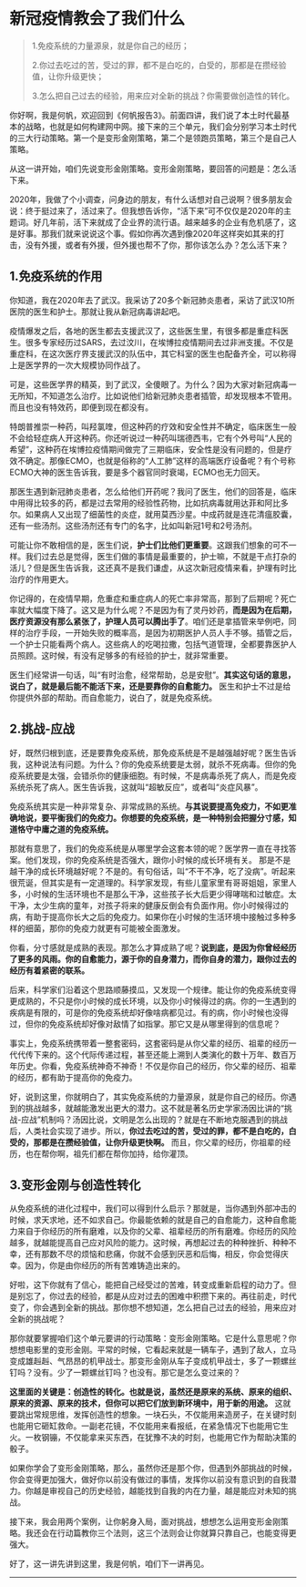 # 新冠疫情教会了我们什么

> 1.免疫系统的力量源泉，就是你自己的经历；
>
> 2.你过去吃过的苦，受过的罪，都不是白吃的，白受的，那都是在攒经验值，让你升级更快；
>
> 3.怎么把自己过去的经验，用来应对全新的挑战？你需要做创造性的转化。

你好啊，我是何帆，欢迎回到《何帆报告3》。前面四讲，我们说了本土时代最基本的战略，也就是如何构建网中网。接下来的三个单元，我们会分别学习本土时代的三大行动策略。第一个是变形金刚策略，第二个是领跑员策略，第三个是自己人策略。

从这一讲开始，咱们先说变形金刚策略。变形金刚策略，要回答的问题是：怎么活下来。

2020年，我做了个小调查，问身边的朋友，有什么话想对自己说啊？很多朋友会说：终于挺过来了，活过来了。但我想告诉你，“活下来”可不仅仅是2020年的主题词。好几年前，活下来就成了企业界的流行语。越来越多的企业有危机感了，这是好事。那我们就来说说这个事。假如你再次遇到像2020年这样突如其来的打击，没有外援，或者有外援，但外援也帮不了你，那你该怎么办？怎么活下来？

## 1.免疫系统的作用

你知道，我在2020年去了武汉。我采访了20多个新冠肺炎患者，采访了武汉10所医院的医生和护士。那就让我从新冠病毒讲起吧。

疫情爆发之后，各地的医生都去支援武汉了，这些医生里，有很多都是重症科医生。很多专家经历过SARS，去过汶川，在埃博拉疫情期间去过非洲支援。不仅是重症科，在这次医疗界支援武汉的队伍中，其它科室的医生也配备齐全，可以称得上是医学界的一次大规模协同作战了。

可是，这些医学界的精英，到了武汉，全傻眼了。为什么？因为大家对新冠病毒一无所知，不知道怎么治疗。比如说他们给新冠肺炎患者插管，却发现根本不管用。而且也没有特效药，即便到现在都没有。

特朗普推崇一种药，叫羟氯喹，但这种药的疗效和安全性并不确定，临床医生一般不会给轻症病人开这种药。你还听说过一种药叫瑞德西韦，它有个外号叫“人民的希望”，这种药在埃博拉疫情期间做完了三期临床，安全性是没有问题的，但是疗效不确定。那像ECMO，也就是俗称的“人工肺”这样的高端医疗设备呢？有个号称ECMO大神的医生告诉我，要是多个器官同时衰竭，ECMO也无力回天。

那医生遇到新冠肺炎患者，怎么给他们开药呢？我问了医生，他们的回答是，临床中用得比较多的药，都是过去常用的经验性药物，比如抗病毒就用达菲和阿比多尔。如果病人又出现了细菌性的炎症，就用莫西沙星。中成药就是连花清瘟胶囊，还有一些汤剂。这些汤剂还有专门的名字，比如叫新冠1号和2号汤剂。

可能让你不敢相信的是，医生们说，**护士们比他们更重要**。这跟我们想象的可不一样。我们过去总是觉得，医生们做的事情是最重要的，护士嘛，不就是干点打杂的活儿？但是医生告诉我，这还真不是我们谦虚，从这次新冠疫情来看，护理有时比治疗的作用更大。

你记得的，在疫情早期，危重症和重症病人的死亡率非常高，那到了后期呢？死亡率就大幅度下降了。这又是为什么呢？不是因为有了灵丹妙药，**而是因为在后期，医疗资源没有那么紧张了，护理人员可以腾出手了**。咱们还是拿插管来举例吧，同样的治疗手段，一开始失败的概率高，是因为初期医护人员人手不够。插管之后，一个护士只能看两个病人。这些病人的吃喝拉撒，包括气道管理，全都要靠医护人员照顾。这时候，有没有足够多的有经验的护士，就非常重要。

医生们经常讲一句话，叫“有时治愈，经常帮助，总是安慰”。**其实这句话的意思，说白了，就是最后能不能活下来，还是要靠你的自愈能力。** 医生和护士不过是给你提供外部的帮助。而自愈能力，说白了，就是免疫系统。

## 2.挑战-应战

好，既然归根到底，还是要靠免疫系统，那免疫系统是不是越强越好呢？医生告诉我，这种说法有问题。为什么？你的免疫系统要是太弱，就杀不死病毒。但你的免疫系统要是太强，会错杀你的健康细胞。有时候，不是病毒杀死了病人，而是免疫系统杀死了病人。医生告诉我，这就叫“超敏反应”，或者叫“炎症风暴”。

免疫系统其实是一种非常复杂、非常成熟的系统。**与其说要提高免疫力，不如更准确地说，要平衡我们的免疫力。你想要的免疫系统，是一种特别会把握分寸感，知道恪守中庸之道的免疫系统。**

那就有意思了，我们的免疫系统是从哪里学会这套本领的呢？医学界一直在寻找答案。他们发现，你的免疫系统是否强大，跟你小时候的成长环境有关。
那是不是越干净的成长环境越好呢？不是的。有句俗话，叫“不干不净，吃了没病”。听起来很荒诞，但其实是有一定道理的。科学家发现，有些儿童家里有哥哥姐姐，家里人多，小时候的生活环境也不是那么干净，这些孩子长大后更少得哮喘和过敏症。太干净，太少生病的童年，对孩子将来的健康反倒会有负面作用。你小时候得过的病，有助于提高你长大之后的免疫力。如果你在小时候的生活环境中接触过多种多样的细菌，那你的免疫力就更有可能被全面激发。

你看，分寸感就是成熟的表现。那怎么才算成熟了呢？**说到底，是因为你曾经经历了更多的风雨。你的自愈能力，源于你的自身潜力，而你自身的潜力，跟你过去的经历有着紧密的联系。**

后来，科学家们沿着这个思路顺藤摸瓜，又发现一个规律。能让你的免疫系统变得更成熟的，不只是你小时候的成长环境，以及你小时候得过的病。你的一生遇到的疾病是有限的，可是你的免疫系统却好像啥病都见过。有的病，你小时候也没得过，但你的免疫系统却好像对敌情了如指掌。那它又是从哪里得到的信息呢？

事实上，免疫系统携带着一整套密码，这套密码是从你父辈的经历、祖辈的经历一代代传下来的。这个代际传递过程，甚至还能上溯到人类演化的数十万年、数百万年历史。你看，免疫系统神奇不神奇！不仅是你自己的经历，你父辈的经历、祖辈的经历，都有助于提高你的免疫力。

好，说到这里，你就明白了，其实免疫系统的力量源泉，就是你自己的经历。你遇到的挑战越多，就越能激发出更大的潜力。这不就是著名历史学家汤因比讲的“挑战-应战”机制吗？汤因比说，文明是怎么出现的？就是在不断地克服遇到的挑战后，人类社会实现了进步。所以，**你过去吃过的苦，受过的罪，都不是白吃的，白受的，那都是在攒经验值，让你升级更快啊。** 而且，你父辈的经历，你祖辈的经历，也在帮你啊，祖先们都在帮你加持，给你灌顶。

## 3.变形金刚与创造性转化

从免疫系统的进化过程中，我们可以得到什么启示？那就是，当你遇到外部冲击的时候，求天求地，还不如求自己。你最能依赖的就是自己的自愈能力，这种自愈能力来自于你经历的所有磨难，以及你的父辈、祖辈经历的所有磨难。你经历的风险越多，就越能提高自己应对风险的能力。这时候，再想起过去的种种挫折、种种不幸，还有那数不尽的烦恼和悲痛，你就不会感到厌恶和后悔，相反，你会觉得庆幸。因为，你是由你经历的所有苦难铸造出来的。

好啦，这下你就有了信心，能把自己经受过的苦难，转变成重新启程的动力了。但是别忘了，你过去的经验，都是从应对过去的困难中积攒下来的。再往前走，时代变了，你会遇到全新的挑战。那你想不想知道，怎么把自己过去的经验，用来应对全新的挑战呢？

那你就要掌握咱们这个单元要讲的行动策略：变形金刚策略。它是什么意思呢？你想想电影里的变形金刚。平常的时候，它看起来就是一辆车子，遇到了敌人，立马变成雄赳赳、气昂昂的机甲战士。那变形金刚从车子变成机甲战士，多了一颗螺丝钉吗？没有。少了一颗螺丝钉吗？也没有。那它是怎么变过来的？

**这里面的关键是：创造性的转化。也就是说，虽然还是原来的系统、原来的组织、原来的资源、原来的技术，但你可以把它们放到新环境中，用于新的用途。** 这就要跳出常规思维，发挥创造性的想象。一块石头，不仅能用来造房子，在关键时刻也能用它砸缸救命。一副老花镜，不仅能用来看报纸，在紧急情况下也能用它生火。一枚钢镚，不仅能拿来买东西，在犹豫不决的时刻，也能用它作为帮助决策的骰子。

如果你学会了变形金刚策略，那么，虽然你还是那个你，但遇到外部挑战的时候，你会变得更加强大，做好你以前没有做过的事情，发挥你以前没有意识到的自我潜力。你越是审视自己的历史经验，越能找到自我的内在力量，越是能应对未知的挑战。

接下来，我会用两个案例，让你躬身入局，面对挑战，想想怎么运用变形金刚策略。我还会在行动篇教你三个法则，这三个法则会让你就算只靠自己，也能变得更强大。

好了，这一讲先讲到这里，我是何帆，咱们下一讲再见。

---
